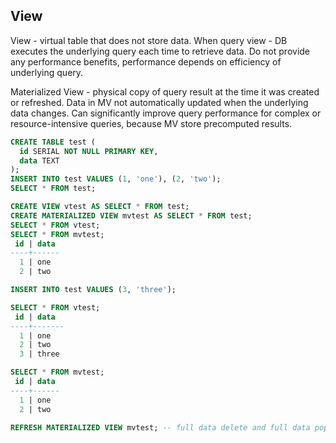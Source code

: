 View
-

View - virtual table that does not store data.
When query view - DB executes the underlying query each time to retrieve data.
Do not provide any performance benefits,
performance depends on efficiency of underlying query.

Materialized View - physical copy of query result at the time it was created or refreshed.
Data in MV not automatically updated when the underlying data changes.
Can significantly improve query performance
for complex or resource-intensive queries, because MV store precomputed results.

````sql
CREATE TABLE test (
  id SERIAL NOT NULL PRIMARY KEY,
  data TEXT
);
INSERT INTO test VALUES (1, 'one'), (2, 'two');
SELECT * FROM test;

CREATE VIEW vtest AS SELECT * FROM test;
CREATE MATERIALIZED VIEW mvtest AS SELECT * FROM test;
SELECT * FROM vtest;
SELECT * FROM mvtest;
 id | data
----+------
  1 | one
  2 | two

INSERT INTO test VALUES (3, 'three');

SELECT * FROM vtest;
 id | data
----+-------
  1 | one
  2 | two
  3 | three

SELECT * FROM mvtest;
 id | data
----+------
  1 | one
  2 | two

REFRESH MATERIALIZED VIEW mvtest; -- full data delete and full data populate
````
